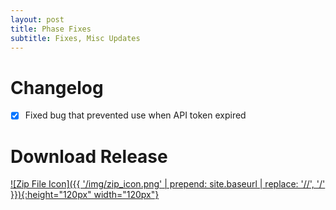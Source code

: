 ```yaml
---
layout: post
title: Phase Fixes
subtitle: Fixes, Misc Updates
---
```


# Changelog

- [X] Fixed bug that prevented use when API token expired

# Download Release

[![Zip File Icon]({{ '/img/zip_icon.png' | prepend: site.baseurl | replace: '//', '/' }}){:height="120px" width="120px"}](https://github.com/mcrosson/lr_plugin_computer_vision_tagging/archive/20170715.2.zip)
